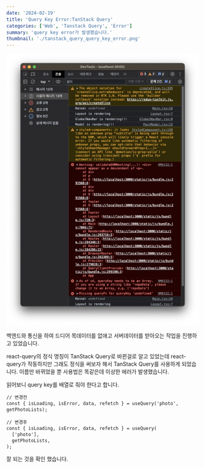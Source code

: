 ```yaml
---
date: '2024-02-19'
title: 'Query Key Error:TanStack Query'
categories: ['Web', 'Tanstack Query', 'Error']
summary: 'query key error가 발생했습니다.'
thumbnail: './tanstack_query_query_key_error.png'
---
```


![1](./tanstack_query_query_key_error.png)

백엔드와 통신을 하여 드디어 목데이터를 없애고 서버데이터를 받아오는 작업을 진행하고 있었습니다.

react-query의 정식 명칭이 TanStack Query로 바뀐걸로 알고 있었는데 react-query가 작동하지만 그래도 정식을 써보자 해서 TanStack Query를 사용하게 되었습니다. 이름만 바뀌었을 뿐 사용법은 똑같은데 이상한 에러가 발생했습니다.

읽어보니 query key를 배열로 줘야 한다고 합니다.

```tsx
// 변경전
const { isLoading, isError, data, refetch } = useQuery('photo', getPhotoLists);

// 변경후
const { isLoading, isError, data, refetch } = useQuery(
  ['photo'],
  getPhotoLists,
);
```

잘 되는 것을 확인 했습니다.
